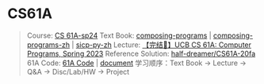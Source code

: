 # CS61A

> Course: [CS 61A-sp24](https://cs61a.org/)
> Text Book: [composing-programs](https://www.composingprograms.com/) | [composing-programs-zh](https://composingprograms.netlify.app/) | [sicp-py-zh](https://github.com/wizardforcel/sicp-py-zh?tab=readme-ov-file)
> Lecture: [【完结🎉】UCB CS 61A: Computer Programs, Spring 2023](https://www.bilibili.com/video/BV1s3411G7yM/)
> Reference Solution: [half-dreamer/CS61A-20fa](https://github.com/half-dreamer/CS61A-20fa)
> 61A Code: [61A Code](https://code.cs61a.org/) | [document](https://cs61a.org/articles/61a-code-docs/)
> 学习顺序：Text Book -> Lecture -> Q&A -> Disc/Lab/HW -> Project

